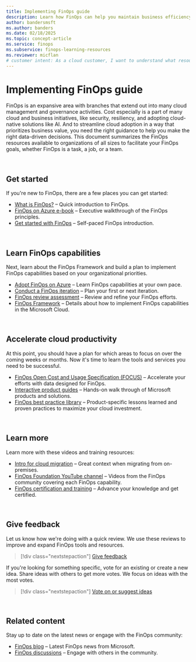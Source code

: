 ```yaml
---
title: Implementing FinOps guide
description: Learn how FinOps can help you maintain business efficiency, empower new endeavors, and accelerate business growth through the cloud.
author: bandersmsft
ms.author: banders
ms.date: 02/18/2025
ms.topic: concept-article
ms.service: finops
ms.subservice: finops-learning-resources
ms.reviewer: micflan
# customer intent: As a cloud customer, I want to understand what resources are available so that I can learn how to implement FinOps within my organization.
---
```


<!-- markdownlint-disable-next-line MD025 -->
# Implementing FinOps guide

FinOps is an expansive area with branches that extend out into many cloud management and governance activities. Cost especially is a part of many cloud and business initiatives, like security, resiliency, and adopting cloud-native solutions like AI. And to streamline cloud adoption in a way that prioritizes business value, you need the right guidance to help you make the right data-driven decisions. This document summarizes the FinOps resources available to organizations of all sizes to facilitate your FinOps goals, whether FinOps is a task, a job, or a team.

<br>

## Get started

If you're new to FinOps, there are a few places you can get started:

- [What is FinOps?](overview.md) &ndash; Quick introduction to FinOps.
- [FinOps on Azure e-book](https://aka.ms/finops/ebook) &ndash; Executive walkthrough of the FinOps principles.
- [Get started with FinOps](/training/modules/get-started-with-finops) &ndash; Self-paced FinOps introduction.

<br>

## Learn FinOps capabilities

Next, learn about the FinOps Framework and build a plan to implement FinOps capabilities based on your organizational priorities.

- [Adopt FinOps on Azure](/training/modules/adopt-finops-on-azure) &ndash; Learn FinOps capabilities at your own pace.
- [Conduct a FinOps iteration](conduct-iteration.md) &ndash; Plan your first or next iteration.
- [FinOps review assessment](/assessments/ad1c0f6b-396b-44a4-924b-7a4c778a13d3) &ndash; Review and refine your FinOps efforts.
- [FinOps Framework](framework/finops-framework.md) &ndash; Details about how to implement FinOps capabilities in the Microsoft Cloud.

<br>

## Accelerate cloud productivity

At this point, you should have a plan for which areas to focus on over the coming weeks or months. Now it's time to learn the tools and services you need to be successful.

- [FinOps Open Cost and Usage Specification (FOCUS)](focus/what-is-focus.md) &ndash; Accelerate your efforts with data designed for FinOps.
- [Interactive product guides](https://aka.ms/finops/guides) &ndash; Hands-on walk through of Microsoft products and solutions.
- [FinOps best practice library](best-practices/library.md) &ndash; Product-specific lessons learned and proven practices to maximize your cloud investment.

<br>

## Learn more

Learn more with these videos and training resources:

- [Intro for cloud migration](https://info.microsoft.com/ww-ondemand-implement-finops-for-azure.html) &ndash; Great context when migrating from on-premises.
- [FinOps Foundation YouTube channel](https://www.youtube.com/channel/UCyl26lvnoySlGWlF5oNHvYA) &ndash; Videos from the FinOps community covering each FinOps capability.
- [FinOps certification and training](https://learn.finops.org) &ndash; Advance your knowledge and get certified.

<br>

## Give feedback

Let us know how we're doing with a quick review. We use these reviews to improve and expand FinOps tools and resources.

> [!div class="nextstepaction"]
> [Give feedback](https://portal.azure.com/#view/HubsExtension/InProductFeedbackBlade/extensionName/FinOpsToolkit/cesQuestion/How%20easy%20or%20hard%20is%20it%20to%20use%20FinOps%20toolkit%20tools%20and%20resources%3F/cvaQuestion/How%20valuable%20is%20the%20FinOps%20toolkit%3F/surveyId/FTK0.9/bladeName/Guide.General/featureName/Overview)

If you're looking for something specific, vote for an existing or create a new idea. Share ideas with others to get more votes. We focus on ideas with the most votes.

> [!div class="nextstepaction"]
> [Vote on or suggest ideas](https://github.com/microsoft/finops-toolkit/issues?q=is%3Aissue+is%3Aopen+sort%3Areactions-%252B1-desc)

<br>

## Related content

Stay up to date on the latest news or engage with the FinOps community:

- [FinOps blog](https://aka.ms/finops/blog) &ndash; Latest FinOps news from Microsoft.
- [FinOps discussions](https://aka.ms/finops/discuss) &ndash; Engage with others in the community.

<br>
